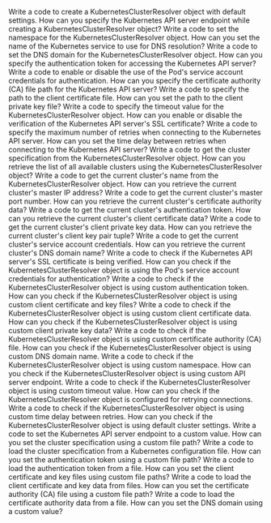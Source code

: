 Write a code to create a KubernetesClusterResolver object with default settings.
How can you specify the Kubernetes API server endpoint while creating a KubernetesClusterResolver object?
Write a code to set the namespace for the KubernetesClusterResolver object.
How can you set the name of the Kubernetes service to use for DNS resolution?
Write a code to set the DNS domain for the KubernetesClusterResolver object.
How can you specify the authentication token for accessing the Kubernetes API server?
Write a code to enable or disable the use of the Pod's service account credentials for authentication.
How can you specify the certificate authority (CA) file path for the Kubernetes API server?
Write a code to specify the path to the client certificate file.
How can you set the path to the client private key file?
Write a code to specify the timeout value for the KubernetesClusterResolver object.
How can you enable or disable the verification of the Kubernetes API server's SSL certificate?
Write a code to specify the maximum number of retries when connecting to the Kubernetes API server.
How can you set the time delay between retries when connecting to the Kubernetes API server?
Write a code to get the cluster specification from the KubernetesClusterResolver object.
How can you retrieve the list of all available clusters using the KubernetesClusterResolver object?
Write a code to get the current cluster's name from the KubernetesClusterResolver object.
How can you retrieve the current cluster's master IP address?
Write a code to get the current cluster's master port number.
How can you retrieve the current cluster's certificate authority data?
Write a code to get the current cluster's authentication token.
How can you retrieve the current cluster's client certificate data?
Write a code to get the current cluster's client private key data.
How can you retrieve the current cluster's client key pair tuple?
Write a code to get the current cluster's service account credentials.
How can you retrieve the current cluster's DNS domain name?
Write a code to check if the Kubernetes API server's SSL certificate is being verified.
How can you check if the KubernetesClusterResolver object is using the Pod's service account credentials for authentication?
Write a code to check if the KubernetesClusterResolver object is using custom authentication token.
How can you check if the KubernetesClusterResolver object is using custom client certificate and key files?
Write a code to check if the KubernetesClusterResolver object is using custom client certificate data.
How can you check if the KubernetesClusterResolver object is using custom client private key data?
Write a code to check if the KubernetesClusterResolver object is using custom certificate authority (CA) file.
How can you check if the KubernetesClusterResolver object is using custom DNS domain name.
Write a code to check if the KubernetesClusterResolver object is using custom namespace.
How can you check if the KubernetesClusterResolver object is using custom API server endpoint.
Write a code to check if the KubernetesClusterResolver object is using custom timeout value.
How can you check if the KubernetesClusterResolver object is configured for retrying connections.
Write a code to check if the KubernetesClusterResolver object is using custom time delay between retries.
How can you check if the KubernetesClusterResolver object is using default cluster settings.
Write a code to set the Kubernetes API server endpoint to a custom value.
How can you set the cluster specification using a custom file path?
Write a code to load the cluster specification from a Kubernetes configuration file.
How can you set the authentication token using a custom file path?
Write a code to load the authentication token from a file.
How can you set the client certificate and key files using custom file paths?
Write a code to load the client certificate and key data from files.
How can you set the certificate authority (CA) file using a custom file path?
Write a code to load the certificate authority data from a file.
How can you set the DNS domain using a custom value?